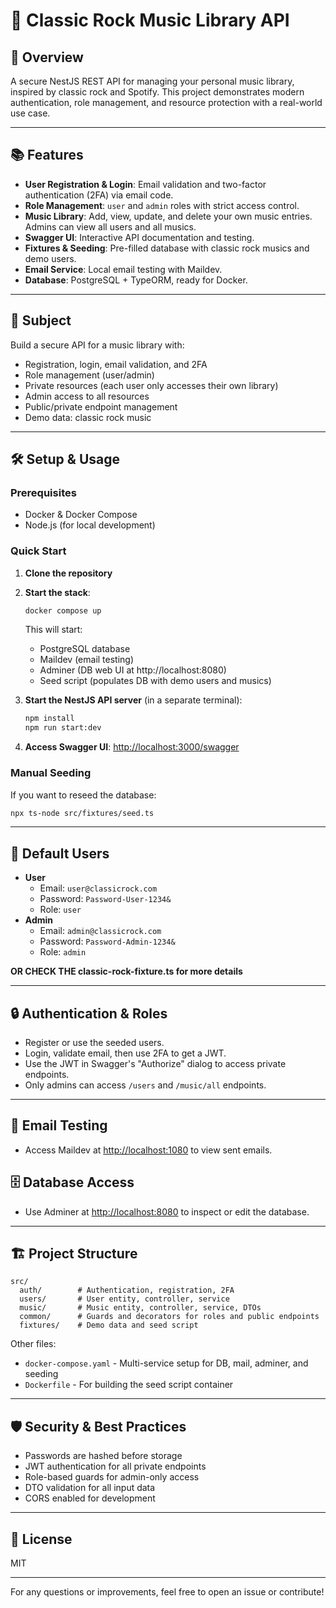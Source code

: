 # 🎸 Classic Rock Music Library API

## 🚀 Overview
A secure NestJS REST API for managing your personal music library, inspired by classic rock and Spotify. This project demonstrates modern authentication, role management, and resource protection with a real-world use case.

---

## 📚 Features
- **User Registration & Login**: Email validation and two-factor authentication (2FA) via email code.
- **Role Management**: `user` and `admin` roles with strict access control.
- **Music Library**: Add, view, update, and delete your own music entries. Admins can view all users and all musics.
- **Swagger UI**: Interactive API documentation and testing.
- **Fixtures & Seeding**: Pre-filled database with classic rock musics and demo users.
- **Email Service**: Local email testing with Maildev.
- **Database**: PostgreSQL + TypeORM, ready for Docker.

---

## 🎯 Subject
Build a secure API for a music library with:
- Registration, login, email validation, and 2FA
- Role management (user/admin)
- Private resources (each user only accesses their own library)
- Admin access to all resources
- Public/private endpoint management
- Demo data: classic rock music

---

## 🛠️ Setup & Usage

### Prerequisites
- Docker & Docker Compose
- Node.js (for local development)

### Quick Start
1. **Clone the repository**
2. **Start the stack**:
   ```bash
   docker compose up
   ```
   This will start:
   - PostgreSQL database
   - Maildev (email testing)
   - Adminer (DB web UI at http://localhost:8080)
   - Seed script (populates DB with demo users and musics)

3. **Start the NestJS API server** (in a separate terminal):
   ```bash
   npm install
   npm run start:dev
   ```

4. **Access Swagger UI**: [http://localhost:3000/swagger](http://localhost:3000/swagger)

### Manual Seeding
If you want to reseed the database:
```bash
npx ts-node src/fixtures/seed.ts
```

---

## 👤 Default Users
- **User**
  - Email: `user@classicrock.com`
  - Password: `Password-User-1234&`
  - Role: `user`
- **Admin**
  - Email: `admin@classicrock.com`
  - Password: `Password-Admin-1234&`
  - Role: `admin`

**OR CHECK THE classic-rock-fixture.ts for more details**

---

## 🔒 Authentication & Roles
- Register or use the seeded users.
- Login, validate email, then use 2FA to get a JWT.
- Use the JWT in Swagger's "Authorize" dialog to access private endpoints.
- Only admins can access `/users` and `/music/all` endpoints.

---

## 📧 Email Testing
- Access Maildev at [http://localhost:1080](http://localhost:1080) to view sent emails.

## 🗄️ Database Access
- Use Adminer at [http://localhost:8080](http://localhost:8080) to inspect or edit the database.

---

## 🏗️ Project Structure
```
src/
  auth/        # Authentication, registration, 2FA
  users/       # User entity, controller, service
  music/       # Music entity, controller, service, DTOs
  common/      # Guards and decorators for roles and public endpoints
  fixtures/    # Demo data and seed script
```
Other files:
- `docker-compose.yaml` - Multi-service setup for DB, mail, adminer, and seeding
- `Dockerfile` - For building the seed script container

---

## 🛡️ Security & Best Practices
- Passwords are hashed before storage
- JWT authentication for all private endpoints
- Role-based guards for admin-only access
- DTO validation for all input data
- CORS enabled for development

---

## 📄 License
MIT

---

For any questions or improvements, feel free to open an issue or contribute!
